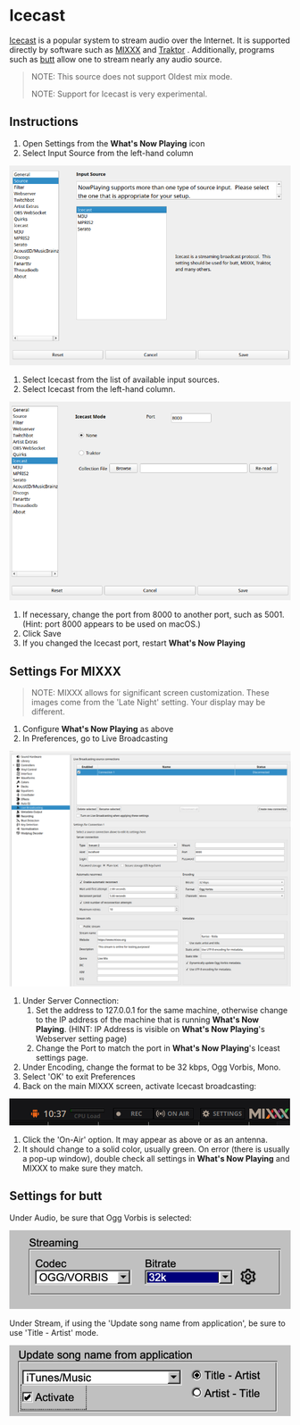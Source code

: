 # Icecast

[Icecast](https://icecast.org/) is a popular system to stream audio over
the Internet. It is supported directly by software such as
[MIXXX](https://mixxx.org/) and
[Traktor](https://www.native-instruments.com/en/catalog/traktor) .
Additionally, programs such as [butt](https://danielnoethen.de/butt)
allow one to stream nearly any audio source.

> NOTE: This source does not support Oldest mix mode.
>
> NOTE: Support for Icecast is very experimental.

## Instructions

1. Open Settings from the **What's Now Playing** icon
2. Select Input Source from the left-hand column

[![icecast-input-source](images/icecast-input-source.png)](images/icecast-input-source.png)

1. Select Icecast from the list of available input sources.
2. Select Icecast from the left-hand column.

[![icecast-mode-selection-none.png](images/icecast-mode-selection-none.png)](images/icecast-mode-selection-none.png)

1. If necessary, change the port from 8000 to another port, such
   as 5001. (Hint: port 8000 appears to be used on macOS.)
2. Click Save
3. If you changed the Icecast port, restart **What's Now Playing**

## Settings For MIXXX

> NOTE: MIXXX allows for significant screen customization. These images
> come from the 'Late Night' setting. Your display may be different.

1. Configure **What's Now Playing** as above
2. In Preferences, go to Live Broadcasting

[![icecast-mixxx-preferences.png](images/icecast-mixxx-preferences.png)](images/icecast-mixxx-preferences.png)

1. Under Server Connection:
   1. Set the address to 127.0.0.1 for the same machine, otherwise
      change to the IP address of the machine that is running **What's
      Now Playing**. (HINT: IP Address is visible on **What's Now
      Playing**'s Webserver setting page)
   2. Change the Port to match the port in **What's Now Playing**'s
      Iceast settings page.
2. Under Encoding, change the format to be 32 kbps, Ogg Vorbis, Mono.
3. Select 'OK' to exit Preferences
4. Back on the main MIXXX screen, activate Icecast broadcasting:

[![icecast-mixxx-activate.png](images/icecast-mixxx-activate.png)](images/icecast-mixxx-activate.png)

1. Click the 'On-Air' option. It may appear as above or as an antenna.
2. It should change to a solid color, usually green. On error (there is
   usually a pop-up window), double check all settings in **What's Now
   Playing** and MIXXX to make sure they match.

## Settings for butt

Under Audio, be sure that Ogg Vorbis is selected:

[![icecast-butt-audio.png](images/icecast-butt-audio.png)](images/icecast-butt-audio.png)

Under Stream, if using the 'Update song name from application', be sure
to use 'Title - Artist' mode.

[![icecast-butt-stream.png](images/icecast-butt-stream.png)](images/icecast-butt-stream.png)
